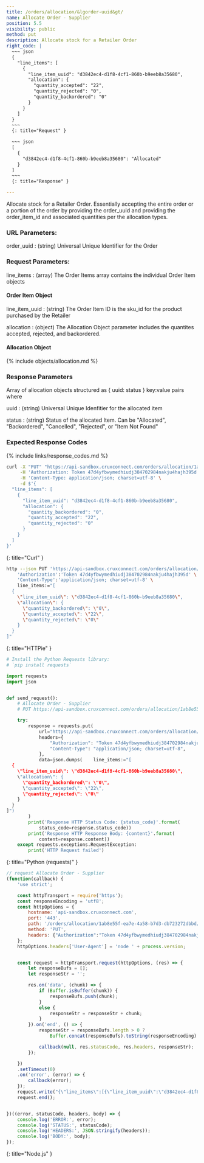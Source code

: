 ```yaml
---
title: /orders/allocation/&lgorder-uuid&gt/
name: Allocate Order - Supplier
position: 5.5
visibility: public
method: put
description: Allocate stock for a Retailer Order
right_code: |
  ~~~ json
  {
    "line_items": [
      {
        "line_item_uuid": "d3842ec4-d1f8-4cf1-860b-b9eeb8a35680",
        "allocation": {
          "quantity_accepted": "22",
          "quantity_rejected": "0",
          "quantity_backordered": "0"
        }
      }
    ]
  }
  ~~~
  {: title="Request" }

  ~~~ json
  [
    {
      "d3842ec4-d1f8-4cf1-860b-b9eeb8a35680": "Allocated"
    }
  ]
  ~~~
  {: title="Response" }

---
```

Allocate stock for a Retailer Order. Essentially accepting the entire order or a portion of the order by providing the order_uuid and providing the order_item_id and associated quantities per the allocation types.

### URL Parameters:

order_uuid
: (string) Universal Unique Identifier for the Order

### Request Parameters:

line_items
: (array) The Order Items array contains the individual Order Item objects

#### Order Item Object

line_item_uuid
: (string) The Order Item ID is the sku_id for the product purchased by the Retailer

allocation
: (object) The Allocation Object parameter includes the quantites accepted, rejected, and backordered.

#### Allocation Object

{% include objects/allocation.md %}

### Response Parameters

Array of allocation objects structured as { uuid: status } key:value pairs where

uuid
: (string) Universal Unique Idenfitier for the allocated item

status
: (string) Status of the allocated Item.  Can be "Allocated", "Backordered", "Cancelled", "Rejected", or "Item Not Found"

### Expected Response Codes

{% include links/response_codes.md %}


~~~ bash
curl -X "PUT" "https://api-sandbox.cruxconnect.com/orders/allocation/1ab8e55f-ea7e-4a58-b7d3-db723272dbbd/" \
     -H 'Authorization: Token 47d4yfbwymedhiudj384702984nakju4hajh395d' \
     -H 'Content-Type: application/json; charset=utf-8' \
     -d $'{
  "line_items": [
    {
      "line_item_uuid": "d3842ec4-d1f8-4cf1-860b-b9eeb8a35680",
      "allocation": {
        "quantity_backordered": "0",
        "quantity_accepted": "22",
        "quantity_rejected": "0"
      }
    }
  ]
}'

~~~
{: title="Curl" }

~~~ bash
http --json PUT 'https://api-sandbox.cruxconnect.com/orders/allocation/1ab8e55f-ea7e-4a58-b7d3-db723272dbbd/' \
    'Authorization':'Token 47d4yfbwymedhiudj384702984nakju4hajh395d' \
    'Content-Type':'application/json; charset=utf-8' \
    line_items:="[
  {
    \"line_item_uuid\": \"d3842ec4-d1f8-4cf1-860b-b9eeb8a35680\",
    \"allocation\": {
      \"quantity_backordered\": \"0\",
      \"quantity_accepted\": \"22\",
      \"quantity_rejected\": \"0\"
    }
  }
]"

~~~
{: title="HTTPie" }

~~~ python
# Install the Python Requests library:
# `pip install requests`

import requests
import json


def send_request():
    # Allocate Order - Supplier
    # PUT https://api-sandbox.cruxconnect.com/orders/allocation/1ab8e55f-ea7e-4a58-b7d3-db723272dbbd/

    try:
        response = requests.put(
            url="https://api-sandbox.cruxconnect.com/orders/allocation/1ab8e55f-ea7e-4a58-b7d3-db723272dbbd/",
            headers={
                "Authorization": "Token 47d4yfbwymedhiudj384702984nakju4hajh395d",
                "Content-Type": "application/json; charset=utf-8",
            },
            data=json.dumps(    line_items:="[
  {
    \"line_item_uuid\": \"d3842ec4-d1f8-4cf1-860b-b9eeb8a35680\",
    \"allocation\": {
      \"quantity_backordered\": \"0\",
      \"quantity_accepted\": \"22\",
      \"quantity_rejected\": \"0\"
    }
  }
]")
        )
        print('Response HTTP Status Code: {status_code}'.format(
            status_code=response.status_code))
        print('Response HTTP Response Body: {content}'.format(
            content=response.content))
    except requests.exceptions.RequestException:
        print('HTTP Request failed')

~~~
{: title="Python (requests)" }

~~~ javascript
// request Allocate Order - Supplier
(function(callback) {
    'use strict';

    const httpTransport = require('https');
    const responseEncoding = 'utf8';
    const httpOptions = {
        hostname: 'api-sandbox.cruxconnect.com',
        port: '443',
        path: '/orders/allocation/1ab8e55f-ea7e-4a58-b7d3-db723272dbbd/',
        method: 'PUT',
        headers: {"Authorization":"Token 47d4yfbwymedhiudj384702984nakju4hajh395d","Content-Type":"application/json; charset=utf-8"}
    };
    httpOptions.headers['User-Agent'] = 'node ' + process.version;


    const request = httpTransport.request(httpOptions, (res) => {
        let responseBufs = [];
        let responseStr = '';

        res.on('data', (chunk) => {
            if (Buffer.isBuffer(chunk)) {
                responseBufs.push(chunk);
            }
            else {
                responseStr = responseStr + chunk;
            }
        }).on('end', () => {
            responseStr = responseBufs.length > 0 ?
                Buffer.concat(responseBufs).toString(responseEncoding) : responseStr;

            callback(null, res.statusCode, res.headers, responseStr);
        });

    })
    .setTimeout(0)
    .on('error', (error) => {
        callback(error);
    });
    request.write("{\"line_items\":[{\"line_item_uuid\":\"d3842ec4-d1f8-4cf1-860b-b9eeb8a35680\",\"allocation\":{\"quantity_accepted\":\"22\",\"quantity_rejected\":\"0\",\"quantity_backordered\":\"0\"}}]}")
    request.end();


})((error, statusCode, headers, body) => {
    console.log('ERROR:', error);
    console.log('STATUS:', statusCode);
    console.log('HEADERS:', JSON.stringify(headers));
    console.log('BODY:', body);
});

~~~
{: title="Node.js" }
